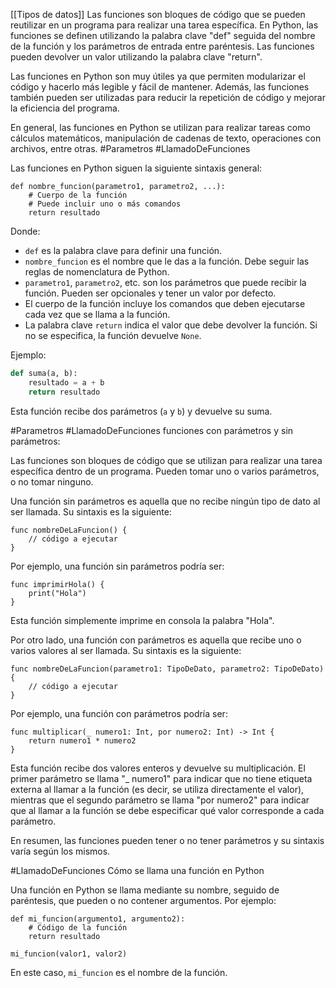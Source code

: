 [[Tipos de datos]]
Las funciones son bloques de código que se pueden reutilizar en un programa para realizar una tarea específica. En Python, las funciones se definen utilizando la palabra clave "def" seguida del nombre de la función y los parámetros de entrada entre paréntesis. Las funciones pueden devolver un valor utilizando la palabra clave "return". 

Las funciones en Python son muy útiles ya que permiten modularizar el código y hacerlo más legible y fácil de mantener. Además, las funciones también pueden ser utilizadas para reducir la repetición de código y mejorar la eficiencia del programa.

En general, las funciones en Python se utilizan para realizar tareas como cálculos matemáticos, manipulación de cadenas de texto, operaciones con archivos, entre otras.
#Parametros
#LlamadoDeFunciones

Las funciones en Python siguen la siguiente sintaxis general:

```
def nombre_funcion(parametro1, parametro2, ...):
    # Cuerpo de la función
    # Puede incluir uno o más comandos
    return resultado
```

Donde:

- `def` es la palabra clave para definir una función.
- `nombre_funcion` es el nombre que le das a la función. Debe seguir las reglas de nomenclatura de Python.
- `parametro1`, `parametro2`, etc. son los parámetros que puede recibir la función. Pueden ser opcionales y tener un valor por defecto.
- El cuerpo de la función incluye los comandos que deben ejecutarse cada vez que se llama a la función.
- La palabra clave `return` indica el valor que debe devolver la función. Si no se especifica, la función devuelve `None`.

Ejemplo:

```python
def suma(a, b):
    resultado = a + b
    return resultado
```

Esta función recibe dos parámetros (`a` y `b`) y devuelve su suma.

#Parametros
#LlamadoDeFunciones 
funciones con parámetros y sin parámetros:

Las funciones son bloques de código que se utilizan para realizar una tarea específica dentro de un programa. Pueden tomar uno o varios parámetros, o no tomar ninguno. 

Una función sin parámetros es aquella que no recibe ningún tipo de dato al ser llamada. Su sintaxis es la siguiente:

```
func nombreDeLaFuncion() {
    // código a ejecutar
}
```

Por ejemplo, una función sin parámetros podría ser:

```
func imprimirHola() {
    print("Hola")
}
```

Esta función simplemente imprime en consola la palabra "Hola".

Por otro lado, una función con parámetros es aquella que recibe uno o varios valores al ser llamada. Su sintaxis es la siguiente:

```
func nombreDeLaFuncion(parametro1: TipoDeDato, parametro2: TipoDeDato) {
    // código a ejecutar
}
```

Por ejemplo, una función con parámetros podría ser:

```
func multiplicar(_ numero1: Int, por numero2: Int) -> Int {
    return numero1 * numero2
}
```

Esta función recibe dos valores enteros y devuelve su multiplicación. El primer parámetro se llama "_ numero1" para indicar que no tiene etiqueta externa al llamar a la función (es decir, se utiliza directamente el valor), mientras que el segundo parámetro se llama "por numero2" para indicar que al llamar a la función se debe especificar qué valor corresponde a cada parámetro.

En resumen, las funciones pueden tener o no tener parámetros y su sintaxis varía según los mismos. 

#LlamadoDeFunciones 
Cómo se llama una función en Python

Una función en Python se llama mediante su nombre, seguido de paréntesis, que pueden o no contener argumentos. Por ejemplo:

```
def mi_funcion(argumento1, argumento2):
    # Código de la función
    return resultado

mi_funcion(valor1, valor2)
``` 

En este caso, `mi_funcion` es el nombre de la función.